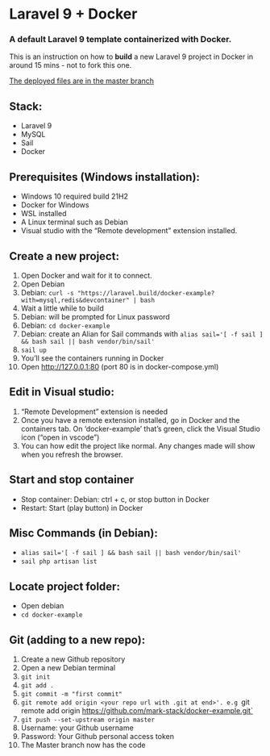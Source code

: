 # Laravel 9 + Docker
### A default Laravel 9 template containerized with Docker.

This is an instruction on how to **build** a new Laravel 9 project in Docker in around 15 mins - not to fork this one.

[The deployed files are in the master branch](../tree/master)

## Stack:
* Laravel 9
* MySQL
* Sail
* Docker

## Prerequisites (Windows installation):
* Windows 10 required build 21H2
* Docker for Windows
* WSL installed
* A Linux terminal such as Debian
* Visual studio with the “Remote development” extension installed.

## Create a new project:
1. Open Docker and wait for it to connect.
2. Open Debian
3. Debian: `curl -s "https://laravel.build/docker-example?with=mysql,redis&devcontainer" | bash`
4. Wait a little while to build
5. Debian: will be prompted for Linux password
6. Debian: `cd docker-example`
7. Debian: create an Alian for Sail commands with `alias sail='[ -f sail ] && bash sail || bash vendor/bin/sail'`
8. `sail up`
9. You’ll see the containers running in Docker
10. Open http://127.0.0.1:80 (port 80 is in docker-compose.yml)


## Edit in Visual studio:
1. “Remote Development” extension is needed
2. Once you have a remote extension installed, go in Docker and the containers tab. On ‘docker-example’ that’s green, click the Visual Studio icon (“open in vscode”)
3. You can how edit the project like normal. Any changes made will show when you refresh the browser.

## Start and stop container
* Stop container: Debian: ctrl + c, or stop button in Docker
* Restart: Start (play button) in Docker

## Misc Commands (in Debian):
* `alias sail='[ -f sail ] && bash sail || bash vendor/bin/sail'`
* `sail php artisan list`

## Locate project folder:
* Open debian
* `cd docker-example`

## Git (adding to a new repo):
1. Create a new Github repository
2. Open a new Debian terminal
3. `git init`
4. `git add .`
5. `git commit -m "first commit"`
6. `git remote add origin <your repo url with .git at end>'. e.g `git remote add origin https://github.com/mark-stack/docker-example.git`
7. `git push --set-upstream origin master`
8. Username: your Github username
9. Password: Your Github personal access token
10. The Master branch now has the code


